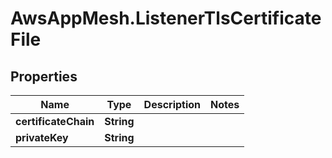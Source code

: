 # AwsAppMesh.ListenerTlsCertificateFile

## Properties

Name | Type | Description | Notes
------------ | ------------- | ------------- | -------------
**certificateChain** | **String** |  | 
**privateKey** | **String** |  | 


